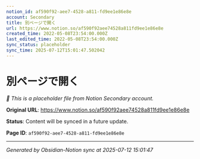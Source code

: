 ```yaml
---
notion_id: af590f92-aee7-4528-a811-fd9ee1e86e8e
account: Secondary
title: 別ページで開く
url: https://www.notion.so/af590f92aee74528a811fd9ee1e86e8e
created_time: 2022-05-08T23:54:00.000Z
last_edited_time: 2022-05-08T23:54:00.000Z
sync_status: placeholder
sync_time: 2025-07-12T15:01:47.502042
---
```


# 別ページで開く

*🔄 This is a placeholder file from Notion Secondary account.*

**Original URL**: https://www.notion.so/af590f92aee74528a811fd9ee1e86e8e

**Status**: Content will be synced in a future update.

**Page ID**: `af590f92-aee7-4528-a811-fd9ee1e86e8e`

---

*Generated by Obsidian-Notion sync at 2025-07-12 15:01:47*
